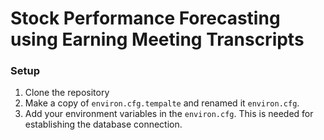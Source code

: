 # Stock Performance Forecasting using Earning Meeting Transcripts

### Setup
1. Clone the repository
2. Make a copy of `environ.cfg.tempalte` and renamed it `environ.cfg`.
3. Add your environment variables in the `environ.cfg`. This is needed for establishing the database connection.
